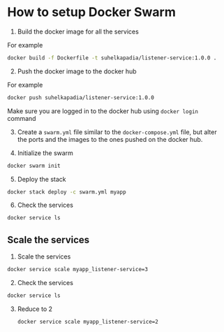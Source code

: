 # How to setup Docker Swarm

1. Build the docker image for all the services

  For example
  ```bash
  docker build -f Dockerfile -t suhelkapadia/listener-service:1.0.0 .
  ```

2. Push the docker image to the docker hub

  For example
  ```bash
  docker push suhelkapadia/listener-service:1.0.0
  ```

  Make sure you are logged in to the docker hub using `docker login` command

3. Create a `swarm.yml` file similar to the `docker-compose.yml` file, but alter the ports and the images to the ones pushed on the docker hub.

4. Initialize the swarm

  ```bash
  docker swarm init
  ```

5. Deploy the stack

  ```bash
  docker stack deploy -c swarm.yml myapp
  ```

6. Check the services

  ```bash
  docker service ls
  ```

## Scale the services

1. Scale the services

  ```bash
  docker service scale myapp_listener-service=3
  ```

2. Check the services

  ```bash
  docker service ls
  ```

3. Reduce to 2

    ```bash
    docker service scale myapp_listener-service=2
    ```
